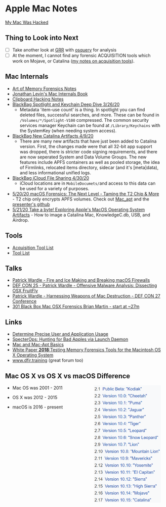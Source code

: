 # Apple Mac Notes

[My Mac Was Hacked](mymacwashacked.md)

## Thing to Look into Next

- [ ] Take another look at [GRR](https://github.com/google/grr) with [osquery](https://github.com/osquery/osquery) for analysis
- [ ] At the moment, I cannot find any forensic ACQUISITION tools which work on Mojave, or Catalina ([my notes on acquisition tools](Acquisition_Tools.md)).

## Mac Internals

- [Art of Memory Forensics Notes](AoMF_Mac.md)
- [Jonathan Levin's Mac Internals Book](MacInternals.md)
- [Clipboard Hacking Notes](Clipboard.md)
- [BlackBag Spotlight and Keychain Deep Dive 3/26/20](BlackBag_SpotlightAndKeychain.md)
  - Metadata 'item-use count' is a thing. In spotlight you can find deleted files, successful searches, and more. These can be found in `/Volumes/*/Spotlight-V100` compressed. The common security services manager Keychain can be found at `/Library/Keychains` with the SystemKey (when needing system access).
- [BlackBag New Catalina Artifacts 4/9/20](BlackBag_CatalinaArtifacts.md)
  - There are many new artifacts that have just been added to Catalina version. First, the changes made were that all 32-bit app support was dropped, there is stricter code signing requirements, and there are now seperated System and Data Volume Groups. The new features include APFS containers as well as pooled storage, the idea of Firmlinks, relocated items directory, sidecar (and it's [meta]data), and less informational unified logs.
- [BlackBag iCloud File Sharing 4/30/20](BlackBag_iCloudFS_sharing.md)
  - iCloud locations are in `MobileDocumets/`and access to this data can be used for a variety of purposes.
- [5/20/20 macOS Forensics: The Next Level - Taming the T2 Chip & More](TamingtheT2Chip.md) - T2 chip only encrypts APFS volumes. Check out [Mac_apt](https://github.com/ydkhatri/mac_apt) and the [presenter's github](https://github.com/ydkhatri/MacForensics)
- [5/21/20 Take a byte! Exploring Apple's MacOS Operating System Artifacts](ExploringMacOSArtifacts.md) - How to image a Catalina Mac, KnowledgeC.db, USB, and Airdrop.

## Tools

- [Acquisition Tool List](Acquisition_Tools.md)
- [Tool List](ActiveDev.md)

## Talks

- [Patrick Wardle - Fire and Ice Making and Breaking macOS Firewalls](https://www.youtube.com/watch?v=UlT5KFTMn2k)
- [DEF CON 25 - Patrick Wardle - Offensive Malware Analysis: Dissecting OSX FruitFly](https://www.youtube.com/watch?v=q7VZtCUphgg&t=1s)
- [Patrick Wardle - Harnessing Weapons of Mac Destruction - DEF CON 27 Conference](https://www.youtube.com/watch?v=InL3YA_6P6s)
- [301 Black Box Mac OSX Forensics Brian Martin - start at ~27m](https://www.youtube.com/watch?v=AG72W_LVidI)

## Links

* [Determine Precise User and Application Usage](https://www.mac4n6.com/blog/2018/8/5/knowledge-is-power-using-the-knowledgecdb-database-on-macos-and-ios-to-determine-precise-user-and-application-usage)
* [SpecterOps: Hunting for Bad Apples via Launch Daemon](https://posts.specterops.io/hunting-for-bad-apples-part-1-22ef2b44c0aa)
* [Mac and Mac-Apt Basics](https://medium.com/dfir-dudes/mac-forensics-no-one-said-it-would-be-easy-8bf2f5e4956c)
* [White Paper **2018**:Testing Memory Forensics Tools for the Macintosh
  OS X Operating System](https://commons.erau.edu/cgi/viewcontent.cgi?article=1491&context=jdfsl)
* www.dfir.training (great forum too)


## Mac OS X vs OS X vs macOS Difference

- Mac OS was 2001 - 2011 <img src="Mac_README.assets/macversions.png" height=380 align="right" />

- OS X was 2012 - 2015
- macOS is 2016 - present

